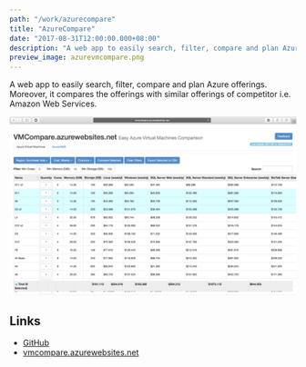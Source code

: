 ```yaml
---
path: "/work/azurecompare"
title: "AzureCompare"
date: "2017-08-31T12:00:00.000+08:00"
description: "A web app to easily search, filter, compare and plan Azure offerings."
preview_image: azurevmcompare.png
---
```


A web app to easily search, filter, compare and plan Azure offerings. Moreover, it compares the offerings with similar offerings of competitor i.e. Amazon Web Services.

![Azure VM Compare](./azurevmcompare.png)

## Links

- [GitHub](https://github.com/WaqasAliAbbasi/azurecompare)
- [vmcompare.azurewebsites.net](http://vmcompare.azurewebsites.net)
